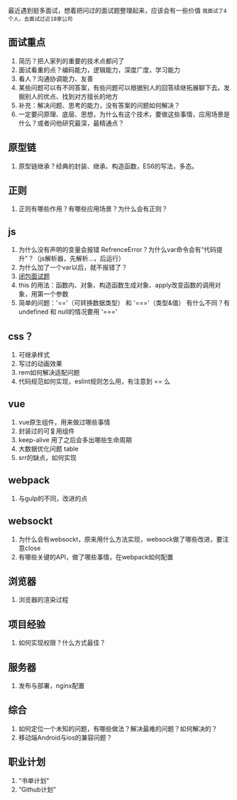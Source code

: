 最近遇到挺多面试，想着把问过的面试题整理起来，应该会有一些价值
`我面试了4个人，去面试过近10家公司`

## 面试重点

1. 简历？把人家列的重要的技术点都问了
2. 面试看重的点？编码能力，逻辑能力，深度广度，学习能力
3. 看人？沟通协调能力、友善
4. 某些问题可以有不同答案，有些问题可以根据别人的回答续继拓展聊下去。发掘别人的优点、找到对方擅长的地方
5. 补充：解决问题、思考的能力，没有答案的问题如何解决？
6. 一定要问原理、底层、思想，为什么有这个技术，要做这些事情，应用场景是什么？或者问他研究最深，最精通点？

## 原型链

1. 原型链继承？经典的封装、继承、构造函数，ES6的写法，多态。

## 正则

1. 正则有哪些作用？有哪些应用场景？为什么会有正则？

## js

1. 为什么没有声明的变量会报错 RefrenceError？为什么var命令会有“代码提升”？（js解析器，先解析...，后运行）
2. 为什么加了一个var以后，就不报错了？
3. [闭包面试题](https://github.com/lianmt/interview/blob/master/%E9%97%AD%E5%8C%85.md)
4. this 的用法：函数内、对象、构造函数生成对象、apply改变函数的调用对象，用第一个参数
5. 简单的问题：'=='（可转换数据类型）  和 '==='（类型&值） 有什么不同？有undefined 和 null的情况要用 '==='

## css？

1. 可继承样式
2. 写过的动画效果
3. rem如何解决适配问题
4. 代码规范如何实现，eslint规则怎么用，有注意到 == 么

## vue

1. vue原生组件，用来做过哪些事情
2. 封装过的可复用组件
3. keep-alive 用了之后会多出哪些生命周期
4. 大数据优化问题 table
5. srr的缺点，如何实现

## webpack

1. 与gulp的不同，改进的点

## websockt

1. 为什么会有websockt，原来用什么方法实现，websock做了哪些改进，要注意close
2. 有哪些关键的API，做了哪些事情，在webpack如何配置

## 浏览器

1. 浏览器的渲染过程

## 项目经验

1. 如何实现权限？什么方式最佳？

## 服务器

1. 发布与部署，nginx配置

## 综合

1. 如何定位一个未知的问题，有哪些做法？解决最难的问题？如何解决的？
2. 移动端Android与ios的兼容问题？

## 职业计划

1. “书单计划”
2. “Github计划”
